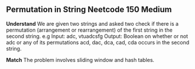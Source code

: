 ## Permutation in String Neetcode 150 Medium
**Understand**
We are given two strings and asked two check if there is a permutation (arrangement or rearrangement) of the first string in the second string.
e.g
Input: adc, vtuadcsfg
Output: Boolean on whether or not adc or any of its permutations acd, dac, dca, cad, cda occurs in the second string.

**Match**
The problem involves sliding window and hash tables.
